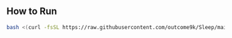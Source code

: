 ## How to Run
```bash
bash <(curl -fsSL https://raw.githubusercontent.com/outcome9k/Sleep/main/Sel.sh)
